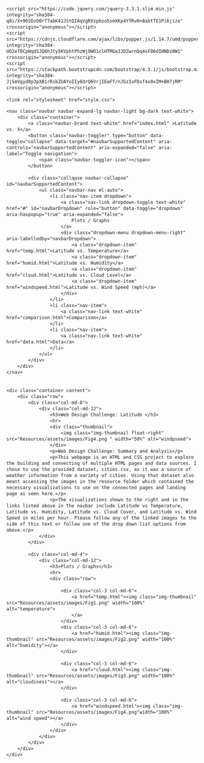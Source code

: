 <!DOCTYPE html>
<html lang="en">
<head>
    <meta charset="UTF-8">
    <meta name="viewport" content="width=device-width, initial-scale=1.0">
    <title>Web Design Challenge - Latitude Graphs</title>
    <link rel="stylesheet" href="https://stackpath.bootstrapcdn.com/bootstrap/4.3.1/css/bootstrap.min.css" integrity="sha384-ggOyR0iXCbMQv3Xipma34MD+dH/1fQ784/j6cY/iJTQUOhcWr7x9JvoRxT2MZw1T" crossorigin="anonymous">

    <script src="https://code.jquery.com/jquery-3.3.1.slim.min.js" integrity="sha384-q8i/X+965DzO0rT7abK41JStQIAqVgRVzpbzo5smXKp4YfRvH+8abtTE1Pi6jizo" crossorigin="anonymous"></script>
    <script src="https://cdnjs.cloudflare.com/ajax/libs/popper.js/1.14.7/umd/popper.min.js" integrity="sha384-UO2eT0CpHqdSJQ6hJty5KVphtPhzWj9WO1clHTMGa3JDZwrnQq4sF86dIHNDz0W1" crossorigin="anonymous"></script>
    <script src="https://stackpath.bootstrapcdn.com/bootstrap/4.3.1/js/bootstrap.min.js" integrity="sha384-JjSmVgyd0p3pXB1rRibZUAYoIIy6OrQ6VrjIEaFf/nJGzIxFDsf4x0xIM+B07jRM" crossorigin="anonymous"></script>

    <link rel="stylesheet" href="style.css">
</head>
<body>
    
    
    <nav class="navbar navbar-expand-lg navbar-light bg-dark text-white">
        <div class="container">
            <a class="navbar-brand text-white" href="index.html" >Latitude vs. X</a>
            <button class="navbar-toggler" type="button" data-toggle="collapse" data-target="#navbarSupportedContent" aria-controls="navbarSupportedContent" aria-expanded="false" aria-label="Toggle navigation">
                <span class="navbar-toggler-icon"></span>
            </button>
            
            <div class="collapse navbar-collapse" id="navbarSupportedContent">
                <ul class="navbar-nav ml-auto">    
                    <li class="nav-item dropdown">
                        <a class="nav-link dropdown-toggle text-white" href="#" id="navbarDropdown" role="button" data-toggle="dropdown" aria-haspopup="true" aria-expanded="false">
                            Plots / Graphs
                        </a>
                        <div class="dropdown-menu dropdown-menu-right" aria-labelledby="navbarDropdown">
                            <a class="dropdown-item" href="temp.html">Latitude vs. Temperature</a>
                            <a class="dropdown-item" href="humid.html">Latitude vs. Humidity</a>
                            <a class="dropdown-item" href="cloud.html">Latitude vs. Cloud Level</a>
                            <a class="dropdown-item" href="windspeed.html">Latitude vs. Wind Speed (mph)</a>
                        </div>
                    </li>
                    <li class="nav-item">
                        <a class="nav-link text-white" href="comparison.html">Comparison</a>
                    </li>
                    <li class="nav-item">
                        <a class="nav-link text-white" href="data.html">Data</a>
                    </li>
                </ul>
            </div>
        </div>
    </nav>
    

    <div class="container content">    
        <div class="row">
            <div class="col-md-8">
                <div class="col-md-12">
                    <h3>Web Design Challenge: Latitude </h3>
                    <hr>
                    <div class="thumbnail">
                        <img class="img-thumbnail float-right" src="Resources/assets/images/Fig4.png " width="50%" alt="windpseed">
                    </div>
                    <p>Web Design Challenge: Summary and Analysis</p> 
                    <p>This webpage is an HTML and CSS project to explore the building and connecting of multiple HTML pages and data sources. I chose to use the provided dataset, cities.csv, as it was a source of weather information from a variety of cities. Using that dataset also meant accessing the images in the resource folder which contained the necessary visualizations to use on the connected pages and landing page as seen here.</p> 
                    <p>The visualizations shown to the right and in the links listed above in the navbar include Latitude vs Temperature, Latitude vs. Humidity, Latitude vs. Cloud Cover, and Latitude vs. Wind Speed in miles per hour. Please follow any of the linked images to the side of this text or follow one of the drop down list options from above.</p>
                </div>
            </div>
           
            <div class="col-md-4">
                <div class="col-md-12">
                    <h3>Plots / Graphs</h3>
                    <hr>
                    <div class="row">
                        
                        <div class="col-3 col-md-6">
                            <a href="temp.html"><img class="img-thumbnail" src="Resources/assets/images/Fig1.png" width="100%"  alt="temperature">
                            </a> 
                        </div>
                        <div class="col-3 col-md-6">
                            <a href="humid.html"><img class="img-thumbnail" src="Resources/assets/images/Fig2.png" width="100%" alt="humidity"></a>
                        </div>
                   
                        <div class="col-3 col-md-6">
                            <a href="cloud.html"><img class="img-thumbnail" src="Resources/assets/images/Fig3.png" width="100%"  alt="cloudiness"></a>
                        </div>

                        <div class="col-3 col-md-6">
                            <a href="windspeed.html"><img class="img-thumbnail" src="Resources/assets/images/Fig4.png"width="100%"  alt="wind speed"></a>
                        </div>
                    </div>
                </div>
            </div>
        </div>
    </div>
    
</body>
</html>

